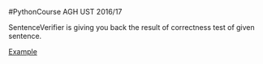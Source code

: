 #PythonCourse AGH UST 2016/17

SentenceVerifier is giving you back the result of correctness test of given sentence.

[Example](https://github.com/WookaszU/SentenceVerifier/blob/master/SentenceVerifierExample.ipynb)
